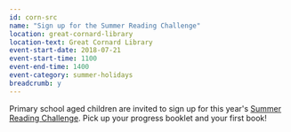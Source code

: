 ```yaml
---
id: corn-src
name: "Sign up for the Summer Reading Challenge"
location: great-cornard-library
location-text: Great Cornard Library
event-start-date: 2018-07-21
event-start-time: 1100
event-end-time: 1400
event-category: summer-holidays
breadcrumb: y
---
```


Primary school aged children are invited to sign up for this year's [Summer Reading Challenge](/src/). Pick up your progress booklet and your first book!
